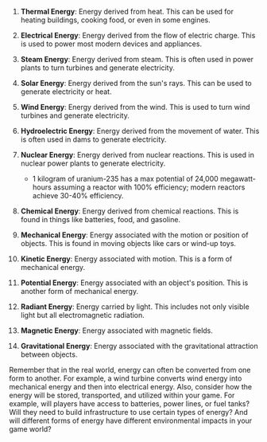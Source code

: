 1. **Thermal Energy**: Energy derived from heat. This can be used for heating buildings, cooking food, or even in some engines.

2. **Electrical Energy**: Energy derived from the flow of electric charge. This is used to power most modern devices and appliances.

3. **Steam Energy**: Energy derived from steam. This is often used in power plants to turn turbines and generate electricity.

4. **Solar Energy**: Energy derived from the sun's rays. This can be used to generate electricity or heat.

5. **Wind Energy**: Energy derived from the wind. This is used to turn wind turbines and generate electricity.

6. **Hydroelectric Energy**: Energy derived from the movement of water. This is often used in dams to generate electricity.

7. **Nuclear Energy**: Energy derived from nuclear reactions. This is used in nuclear power plants to generate electricity.
	- 1 kilogram of uranium-235 has a max potential of 24,000 megawatt-hours assuming a reactor with 100% efficiency; modern reactors achieve 30-40% efficiency.

9. **Chemical Energy**: Energy derived from chemical reactions. This is found in things like batteries, food, and gasoline.

10. **Mechanical Energy**: Energy associated with the motion or position of objects. This is found in moving objects like cars or wind-up toys.

11. **Kinetic Energy**: Energy associated with motion. This is a form of mechanical energy.

12. **Potential Energy**: Energy associated with an object's position. This is another form of mechanical energy.

13. **Radiant Energy**: Energy carried by light. This includes not only visible light but all electromagnetic radiation.

14. **Magnetic Energy**: Energy associated with magnetic fields.

15. **Gravitational Energy**: Energy associated with the gravitational attraction between objects.

Remember that in the real world, energy can often be converted from one form to another. For example, a wind turbine converts wind energy into mechanical energy and then into electrical energy. Also, consider how the energy will be stored, transported, and utilized within your game. For example, will players have access to batteries, power lines, or fuel tanks? Will they need to build infrastructure to use certain types of energy? And will different forms of energy have different environmental impacts in your game world?